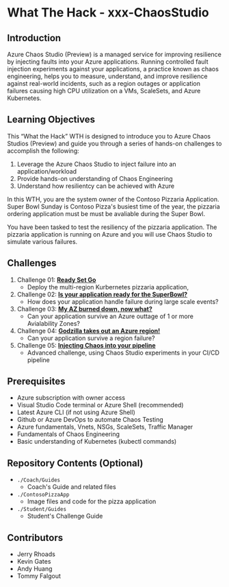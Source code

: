 # What The Hack - xxx-ChaosStudio

## Introduction 

Azure Chaos Studio (Preview) is a managed service for improving resilience by injecting faults into your Azure applications. Running controlled fault
injection
experiments against your applications, a practice known as chaos engineering, helps you to measure, understand, and improve resilience against real-world
incidents, such as a region outages or application failures causing high CPU utilization on a VMs, ScaleSets, and Azure Kubernetes.


## Learning Objectives
This “What the Hack” WTH is designed to introduce you to Azure Chaos Studios (Preview) and guide you through a series of hands-on challenges to accomplish
the following:
  
1. Leverage the Azure Chaos Studio to inject failure into an application/workload
2. Provide hands-on understanding of Chaos Engineering 
3. Understand how resilientcy can be achieved with Azure 

In this WTH, you are the system owner of the Contoso Pizzaria Application. Super Bowl Sunday is Contoso Pizza's busiest time of the year, the pizzaria
ordering application must be must be avaliable during the Super Bowl. 

You have been tasked to test the resiliency of the pizzaria application. The pizzaria application is running on Azure and you will use Chaos Studio to
simulate various failures. 

## Challenges
1. Challenge 01: **[Ready Set Go](Student/Challenge-01.md)**
	 - Deploy the multi-region Kurbernetes pizzaria application,
1. Challenge 02: **[Is your application ready for the SuperBowl?](Student/Challenge-02.md)**
	 - How does your application handle failure during large scale events?
1. Challenge 03: **[My AZ burned down, now what?](Student/Challenge-03.md)**
	 - Can your application survive an Azure outtage of 1 or more Avialability Zones?
1. Challenge 04: **[Godzilla takes out an Azure region!](Student/Challenge-04.md)**
	 - Can your application survive a region failure? 
1. Challenge 05: **[Injecting Chaos into your pipeline](Student/Challenge-05.md)**
	 - Advanced challenge, using Chaos Studio experiments in your CI/CD pipeline

## Prerequisites
- Azure subscription with owner access
- Visual Studio Code terminal or Azure Shell (recommended)
- Latest Azure CLI (if not using Azure Shell) 
- Github or Azure DevOps to automate Chaos Testing
- Azure fundamentals, Vnets, NSGs, ScaleSets, Traffic Manager 
- Fundamentals of Chaos Engineering
- Basic understanding of Kubernetes (kubectl commands)

## Repository Contents (Optional)
- `./Coach/Guides`
  - Coach's Guide and related files
- `./ContosoPizzaApp`
  - Image files and code for the pizza application
- `./Student/Guides`
  - Student's Challenge Guide

## Contributors
- Jerry Rhoads
- Kevin Gates
- Andy Huang
- Tommy Falgout 
